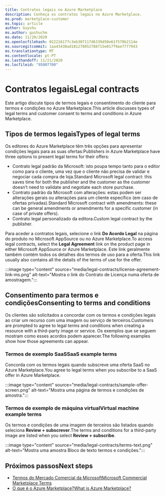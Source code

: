 ```yaml
---
title: Contratos legais no Azure Marketplace
description: Conheça os contratos legais no Azure Marketplace.
ms.prod: marketplace-customer
ms.topic: article
author: Guyshu
ms.author: gushuchm
ms.date: 11/20/2020
ms.openlocfilehash: 022216177c3eb307117d6339d50e61f578b2114e
ms.sourcegitcommit: 1aa43438ad181278052788f15e017f9ae7777943
ms.translationtype: MT
ms.contentlocale: pt-PT
ms.lasthandoff: 11/21/2020
ms.locfileid: "95007700"
---
```

# <a name="legal-contracts"></a><span data-ttu-id="1f02a-103">Contratos legais</span><span class="sxs-lookup"><span data-stu-id="1f02a-103">Legal contracts</span></span>

<span data-ttu-id="1f02a-104">Este artigo discute tipos de termos legais e consentimento do cliente para termos e condições no Azure Marketplace.</span><span class="sxs-lookup"><span data-stu-id="1f02a-104">This article discusses types of legal terms and customer consent to terms and conditions in Azure Marketplace.</span></span>

## <a name="types-of-legal-terms"></a><span data-ttu-id="1f02a-105">Tipos de termos legais</span><span class="sxs-lookup"><span data-stu-id="1f02a-105">Types of legal terms</span></span>

<span data-ttu-id="1f02a-106">Os editores do Azure Marketplace têm três opções para apresentar condições legais para as suas ofertas:</span><span class="sxs-lookup"><span data-stu-id="1f02a-106">Publishers in Azure Marketplace have three options to present legal terms for their offers:</span></span>

- <span data-ttu-id="1f02a-107">Contrato legal padrão da Microsoft: isto poupa tempo tanto para o editor como para o cliente, uma vez que o cliente não precisa de validar e negociar cada compra de loja.</span><span class="sxs-lookup"><span data-stu-id="1f02a-107">Standard Microsoft legal contract: this saves time for both the publisher and the customer as the customer doesn’t need to validate and negotiate each store purchase.</span></span>
- <span data-ttu-id="1f02a-108">Contrato padrão da Microsoft com alterações: estas podem ser alterações gerais ou alterações para um cliente específico (em caso de ofertas privadas).</span><span class="sxs-lookup"><span data-stu-id="1f02a-108">Standard Microsoft contract with amendments: these can be general amendments or amendments for a specific customer (in case of private offers).</span></span>
- <span data-ttu-id="1f02a-109">Contrato legal personalizado da editora.</span><span class="sxs-lookup"><span data-stu-id="1f02a-109">Custom legal contract by the publisher.</span></span>

<span data-ttu-id="1f02a-110">Para aceder a contratos legais, selecione o link **Do Acordo Legal** na página do produto no Microsoft AppSource ou no Azure Marketplace.</span><span class="sxs-lookup"><span data-stu-id="1f02a-110">To access legal contracts, select the **Legal Agreement** link on the product page in either Microsoft AppSource or Azure Marketplace.</span></span> <span data-ttu-id="1f02a-111">Este link geralmente também contém todos os detalhes dos termos de uso para a oferta.</span><span class="sxs-lookup"><span data-stu-id="1f02a-111">This link usually also contains all the details of the terms of use for the offer.</span></span>

:::image type="content" source="media/legal-contracts/license-agreement-link-ms.png" alt-text="Mostra o link do Contrato de Licença numa oferta de amostragem.":::

## <a name="consenting-to-terms-and-conditions"></a><span data-ttu-id="1f02a-113">Consentimento para termos e condições</span><span class="sxs-lookup"><span data-stu-id="1f02a-113">Consenting to terms and conditions</span></span>

<span data-ttu-id="1f02a-114">Os clientes são solicitados a concordar com os termos e condições legais ao criar um recurso com uma imagem ou serviço de terceiros.</span><span class="sxs-lookup"><span data-stu-id="1f02a-114">Customers are prompted to agree to legal terms and conditions when creating a resource with a third-party image or service.</span></span> <span data-ttu-id="1f02a-115">Os exemplos que se seguem mostram como esses acordos podem aparecer.</span><span class="sxs-lookup"><span data-stu-id="1f02a-115">The following examples show how those agreements can appear.</span></span>

### <a name="saas-example-terms"></a><span data-ttu-id="1f02a-116">Termos de exemplo SaaS</span><span class="sxs-lookup"><span data-stu-id="1f02a-116">SaaS example terms</span></span>

<span data-ttu-id="1f02a-117">Concorda com os termos legais quando subscreve uma oferta SaaS no Azure Marketplace.</span><span class="sxs-lookup"><span data-stu-id="1f02a-117">You agree to legal terms when you subscribe to a SaaS offer in Azure Marketplace.</span></span>

:::image type="content" source="media/legal-contracts/sample-offer-screen.png" alt-text="Mostra uma página de termos e condições de amostra.":::

### <a name="virtual-machine-example-terms"></a><span data-ttu-id="1f02a-119">Termos de exemplo de máquina virtual</span><span class="sxs-lookup"><span data-stu-id="1f02a-119">Virtual machine example terms</span></span>

<span data-ttu-id="1f02a-120">Os termos e condições de uma imagem de terceiros são listados quando seleciona **Review + subscrever**.</span><span class="sxs-lookup"><span data-stu-id="1f02a-120">The terms and conditions for a third-party image are listed when you select **Review + subscribe**.</span></span>

:::image type="content" source="media/legal-contracts/terms-text.png" alt-text="Mostra uma amostra Bloco de texto termos e condições.":::

## <a name="next-steps"></a><span data-ttu-id="1f02a-122">Próximos passos</span><span class="sxs-lookup"><span data-stu-id="1f02a-122">Next steps</span></span>

- [<span data-ttu-id="1f02a-123">Termos do Mercado Comercial da Microsoft</span><span class="sxs-lookup"><span data-stu-id="1f02a-123">Microsoft Commercial Marketplace Terms</span></span>](https://azure.microsoft.com/support/legal/marketplace-terms/)
- [<span data-ttu-id="1f02a-124">O que é o Azure Marketplace?</span><span class="sxs-lookup"><span data-stu-id="1f02a-124">What is Azure Marketplace?</span></span>](azure-marketplace-overview.md) 
